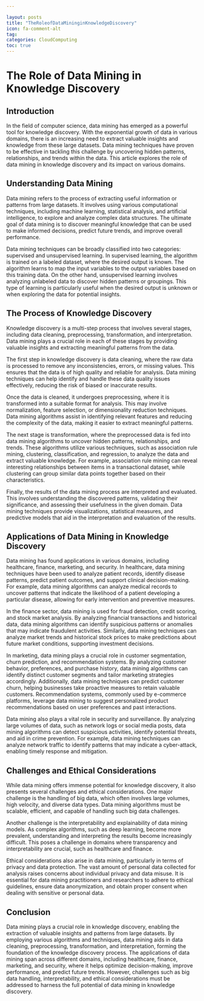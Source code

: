 ```yaml
---

layout: posts
title: "TheRoleofDataMininginKnowledgeDiscovery"
icon: fa-comment-alt
tag:      
categories: CloudComputing
toc: true
---
```




# The Role of Data Mining in Knowledge Discovery

## Introduction

In the field of computer science, data mining has emerged as a powerful tool for knowledge discovery. With the exponential growth of data in various domains, there is an increasing need to extract valuable insights and knowledge from these large datasets. Data mining techniques have proven to be effective in tackling this challenge by uncovering hidden patterns, relationships, and trends within the data. This article explores the role of data mining in knowledge discovery and its impact on various domains.

## Understanding Data Mining

Data mining refers to the process of extracting useful information or patterns from large datasets. It involves using various computational techniques, including machine learning, statistical analysis, and artificial intelligence, to explore and analyze complex data structures. The ultimate goal of data mining is to discover meaningful knowledge that can be used to make informed decisions, predict future trends, and improve overall performance.

Data mining techniques can be broadly classified into two categories: supervised and unsupervised learning. In supervised learning, the algorithm is trained on a labeled dataset, where the desired output is known. The algorithm learns to map the input variables to the output variables based on this training data. On the other hand, unsupervised learning involves analyzing unlabeled data to discover hidden patterns or groupings. This type of learning is particularly useful when the desired output is unknown or when exploring the data for potential insights.

## The Process of Knowledge Discovery

Knowledge discovery is a multi-step process that involves several stages, including data cleaning, preprocessing, transformation, and interpretation. Data mining plays a crucial role in each of these stages by providing valuable insights and extracting meaningful patterns from the data.

The first step in knowledge discovery is data cleaning, where the raw data is processed to remove any inconsistencies, errors, or missing values. This ensures that the data is of high quality and reliable for analysis. Data mining techniques can help identify and handle these data quality issues effectively, reducing the risk of biased or inaccurate results.

Once the data is cleaned, it undergoes preprocessing, where it is transformed into a suitable format for analysis. This may involve normalization, feature selection, or dimensionality reduction techniques. Data mining algorithms assist in identifying relevant features and reducing the complexity of the data, making it easier to extract meaningful patterns.

The next stage is transformation, where the preprocessed data is fed into data mining algorithms to uncover hidden patterns, relationships, and trends. These algorithms utilize various techniques, such as association rule mining, clustering, classification, and regression, to analyze the data and extract valuable knowledge. For example, association rule mining can reveal interesting relationships between items in a transactional dataset, while clustering can group similar data points together based on their characteristics.

Finally, the results of the data mining process are interpreted and evaluated. This involves understanding the discovered patterns, validating their significance, and assessing their usefulness in the given domain. Data mining techniques provide visualizations, statistical measures, and predictive models that aid in the interpretation and evaluation of the results.

## Applications of Data Mining in Knowledge Discovery

Data mining has found applications in various domains, including healthcare, finance, marketing, and security. In healthcare, data mining techniques have been used to analyze patient records, identify disease patterns, predict patient outcomes, and support clinical decision-making. For example, data mining algorithms can analyze medical records to uncover patterns that indicate the likelihood of a patient developing a particular disease, allowing for early intervention and preventive measures.

In the finance sector, data mining is used for fraud detection, credit scoring, and stock market analysis. By analyzing financial transactions and historical data, data mining algorithms can identify suspicious patterns or anomalies that may indicate fraudulent activities. Similarly, data mining techniques can analyze market trends and historical stock prices to make predictions about future market conditions, supporting investment decisions.

In marketing, data mining plays a crucial role in customer segmentation, churn prediction, and recommendation systems. By analyzing customer behavior, preferences, and purchase history, data mining algorithms can identify distinct customer segments and tailor marketing strategies accordingly. Additionally, data mining techniques can predict customer churn, helping businesses take proactive measures to retain valuable customers. Recommendation systems, commonly used by e-commerce platforms, leverage data mining to suggest personalized product recommendations based on user preferences and past interactions.

Data mining also plays a vital role in security and surveillance. By analyzing large volumes of data, such as network logs or social media posts, data mining algorithms can detect suspicious activities, identify potential threats, and aid in crime prevention. For example, data mining techniques can analyze network traffic to identify patterns that may indicate a cyber-attack, enabling timely response and mitigation.

## Challenges and Ethical Considerations

While data mining offers immense potential for knowledge discovery, it also presents several challenges and ethical considerations. One major challenge is the handling of big data, which often involves large volumes, high velocity, and diverse data types. Data mining algorithms must be scalable, efficient, and capable of handling such big data challenges.

Another challenge is the interpretability and explainability of data mining models. As complex algorithms, such as deep learning, become more prevalent, understanding and interpreting the results become increasingly difficult. This poses a challenge in domains where transparency and interpretability are crucial, such as healthcare and finance.

Ethical considerations also arise in data mining, particularly in terms of privacy and data protection. The vast amount of personal data collected for analysis raises concerns about individual privacy and data misuse. It is essential for data mining practitioners and researchers to adhere to ethical guidelines, ensure data anonymization, and obtain proper consent when dealing with sensitive or personal data.

## Conclusion

Data mining plays a crucial role in knowledge discovery, enabling the extraction of valuable insights and patterns from large datasets. By employing various algorithms and techniques, data mining aids in data cleaning, preprocessing, transformation, and interpretation, forming the foundation of the knowledge discovery process. The applications of data mining span across different domains, including healthcare, finance, marketing, and security, where it helps optimize decision-making, improve performance, and predict future trends. However, challenges such as big data handling, interpretability, and ethical considerations must be addressed to harness the full potential of data mining in knowledge discovery.